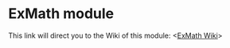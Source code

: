 # ExMath module

This link will direct you to the Wiki of this module: <[ExMath Wiki](https://github.com/EternalAbby/Dependency-Injection-Extravagant.luau/wiki/ExMath)>
